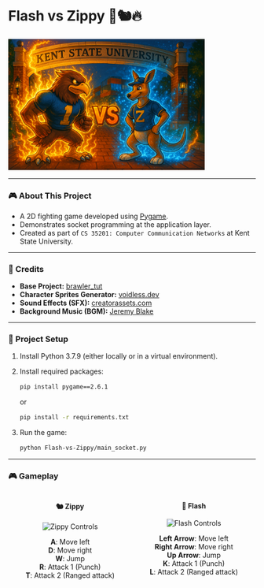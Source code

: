# Flash vs Zippy 🦅🐿️🔥
<img src="Flash-vs-Zippy/assets/images/Flash-vs-Zippy-Wallpaper.png" alt="Flash vs Zippy Wallpaper" width="400"/>

---

### 🎮 About This Project

- A 2D fighting game developed using [Pygame](https://github.com/pygame/pygame).
- Demonstrates socket programming at the application layer.
- Created as part of `CS 35201: Computer Communication Networks` at Kent State University.

---

### 📝 Credits

- **Base Project:** [brawler_tut](https://github.com/russs123/brawler_tut)
- **Character Sprites Generator:** [voidless.dev](https://voidless.dev/)
- **Sound Effects (SFX):** [creatorassets.com](https://creatorassets.com/a/8bit-explosion-sound-effects)
- **Background Music (BGM):** [Jeremy Blake](https://youtu.be/l7SwiFWOQqM?si=aOPvpQX5mA9BMm-6)

---

### 🚀 Project Setup

1. Install Python 3.7.9 (either locally or in a virtual environment).

2. Install required packages:
   ```bash
   pip install pygame==2.6.1
   ```
   or
   ```bash
   pip install -r requirements.txt
   ```

3. Run the game:
   ```bash
   python Flash-vs-Zippy/main_socket.py
   ```

---

### 🎮 Gameplay

<div style="display: flex; justify-content: space-around;">

<div style="flex: 1; text-align: center;">

#### 🐿️ Zippy
<img src="Flash-vs-Zippy/assets/images/zippy-guide.gif" alt="Zippy Controls" width="250"/>

**A**: Move left  
**D**: Move right  
**W**: Jump  
**R**: Attack 1 (Punch)  
**T**: Attack 2 (Ranged attack)

</div>

<div style="flex: 1; text-align: center;">

#### 🦅 Flash
<img src="Flash-vs-Zippy/assets/images/Flash-guide.gif" alt="Flash Controls" width="250"/>

 **Left Arrow**: Move left  
**Right Arrow**: Move right  
 **Up Arrow**: Jump  
**K**: Attack 1 (Punch)  
 **L**: Attack 2 (Ranged attack)

</div>

</div>